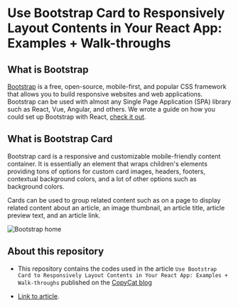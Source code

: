 # Use Bootstrap Card to Responsively Layout Contents in Your React App: Examples + Walk-throughs

## What is Bootstrap

[Bootstrap](https://getbootstrap.com/) is a free, open-source, mobile-first, and popular CSS framework that allows you to build responsive websites and web applications. Bootstrap can be used with almost any Single Page Application (SPA) library such as React, Vue, Angular, and others. We wrote a guide on how you could set up Bootstrap with React, [check it out](https://www.copycat.dev/blog/reactjs-bootstrap/).

## What is Bootstrap Card

Bootstrap card is a responsive and customizable mobile-friendly content container. It is essentially an element that wraps children's elements providing tons of options for custom card images, headers, footers, contextual background colors, and a lot of other options such as background colors.

Cards can be used to group related content such as on a page to display related content about an article, an image thumbnail, an article title, article preview text, and an article link.

![Bootstrap home](https://user-images.githubusercontent.com/24845008/197109307-e8724f06-abba-43ab-8b6a-ea24b8501199.png)

## About this repository

- This repository contains the codes used in the article `Use Bootstrap Card to Responsively Layout Contents in Your React App: Examples + Walk-throughs` published on the [CopyCat blog](https://www.copycat.dev/blog/)

- [Link to article](https://www.copycat.dev/blog/bootstrap-card).
